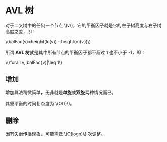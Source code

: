 # AVL 树

对于二叉树中的任何一个节点 \\(v\\)，它的平衡因子就是它的左子树高度与右子树高度之差，即：

\\(balFac(v)=height(lc(v)) - height(rc(v))\\)

所谓 **AVL 树**就是其中所有节点的平衡因子都不超过 1 也不小于 -1，即：

\\(\forall v,|balFac(v)|\leq 1\\)

## 增加

增加算法稍微简单，无非就是**单旋**或**双旋**两种情况而已。

其重平衡的时间复杂度为 \\(O(1)\\)。

## 删除

因有失衡传播现象，可能需做 \\(O(logn)\\) 次调整。
